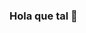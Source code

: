 ### Hola que tal 👋

<!--
**joksanamaral/joksanamaral** is a ✨ _special_ ✨ repository because its `README.md` (this file) appears on your GitHub profile.

Here are some ideas to get you started:

- 🔭 Trabajo como tecnico en infomatica 
- 🌱 Estoy estudiando Tic°s 
- 👯 busco colaborar con mis conocimientos de de tecnico informatico
- 🤔 Busco ayuda para saber porgramar bien 🙃
